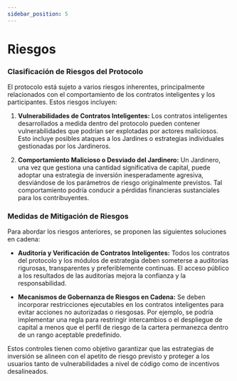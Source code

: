 ```yaml
---
sidebar_position: 5
---
```


# Riesgos

### Clasificación de Riesgos del Protocolo

El protocolo está sujeto a varios riesgos inherentes, principalmente relacionados con el comportamiento de los contratos inteligentes y los participantes. Estos riesgos incluyen:

1. **Vulnerabilidades de Contratos Inteligentes:**
   Los contratos inteligentes desarrollados a medida dentro del protocolo pueden contener vulnerabilidades que podrían ser explotadas por actores maliciosos. Esto incluye posibles ataques a los Jardines o estrategias individuales gestionadas por los Jardineros.

2. **Comportamiento Malicioso o Desviado del Jardinero:**
   Un Jardinero, una vez que gestiona una cantidad significativa de capital, puede adoptar una estrategia de inversión inesperadamente agresiva, desviándose de los parámetros de riesgo originalmente previstos. Tal comportamiento podría conducir a pérdidas financieras sustanciales para los contribuyentes.

### Medidas de Mitigación de Riesgos

Para abordar los riesgos anteriores, se proponen las siguientes soluciones en cadena:

* **Auditoría y Verificación de Contratos Inteligentes:**
  Todos los contratos del protocolo y los módulos de estrategia deben someterse a auditorías rigurosas, transparentes y preferiblemente continuas. El acceso público a los resultados de las auditorías mejora la confianza y la responsabilidad.

* **Mecanismos de Gobernanza de Riesgos en Cadena:**
  Se deben incorporar restricciones ejecutables en los contratos inteligentes para evitar acciones no autorizadas o riesgosas. Por ejemplo, se podría implementar una regla para restringir intercambios o el despliegue de capital a menos que el perfil de riesgo de la cartera permanezca dentro de un rango aceptable predefinido.

Estos controles tienen como objetivo garantizar que las estrategias de inversión se alineen con el apetito de riesgo previsto y proteger a los usuarios tanto de vulnerabilidades a nivel de código como de incentivos desalineados. 